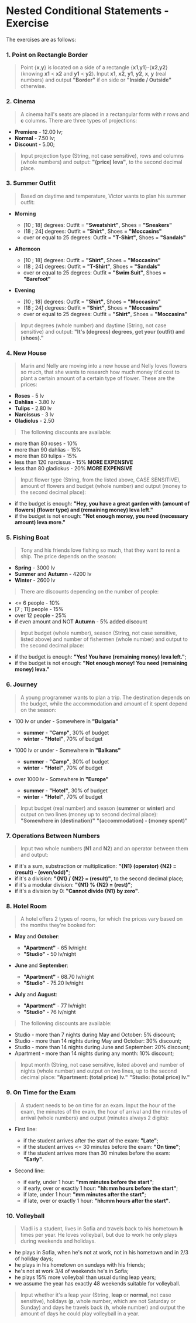 # Nested Conditional Statements - Exercise

The exercises are as follows:

### 1. Point on Rectangle Border
> Point {**x**,**y**} is located on a side of a rectangle {**x1**,**y1**}-{**x2**,**y2**} (knowing **x1** < **x2** and **y1** < **y2**). Input **x1**, **x2**, **y1**, **y2**, **x**, **y** (real numbers) and output **"Border"** if on side or **"Inside / Outside"** otherwise.

### 2. Cinema
> A cinema hall's seats are placed in a rectangular form with **r** rows and **c** columns. There are three types of projections:
  - **Premiere** - 12.00 lv;
  - **Normal** - 7.50 lv;
  - **Discount** - 5.00;
> Input projection type (String, not case sensitive), rows and columns (whole numbers) and output: **"(price) leva"**, to the second decimal place.

### 3. Summer Outfit
> Based on daytime and temperature, Victor wants to plan his summer outfit:
  - **Morning**
    - [10 ; 18] degrees: Outfit = **"Sweatshirt"**, Shoes = **"Sneakers"**
    - (18 ; 24] degrees: Outfit = **"Shirt"**, Shoes = **"Moccasins"**
    - over or equal to 25 degrees: Outfit = **"T-Shirt"**, Shoes = **"Sandals"**
    
  - **Afternoon**
    - [10 ; 18] degrees: Outfit = **"Shirt"**, Shoes = **"Moccasins"**
    - (18 ; 24] degrees: Outfit = **"T-Shirt"**, Shoes = **"Sandals"**
    - over or equal to 25 degrees: Outfit = **"Swim Suit"**, Shoes = **"Barefoot"**

  - **Evening**
    - [10 ; 18] degrees: Outfit = **"Shirt"**, Shoes = **"Moccasins"**
    - (18 ; 24] degrees: Outfit = **"Shirt"**, Shoes = **"Moccasins"**
    - over or equal to 25 degrees: Outfit = **"Shirt"**, Shoes = **"Moccasins"**

> Input degrees (whole number) and daytime (String, not case sensitive) and output: **"It's (degrees) degrees, get your (outfit) and (shoes)."**

### 4. New House
> Marin and Nelly are moving into a new house and Nelly loves flowers so much, that she wants to research how much money it'd cost to plant a certain amount of a certain type of flower. These are the prices:
  - **Roses** - 5 lv
  - **Dahlias** - 3.80 lv
  - **Tulips** - 2.80 lv
  - **Narcissus** - 3 lv
  - **Gladiolus** - 2.50
  
> The following discounts are available:
  - more than 80 roses - 10%
  - more than 90 dahlias - 15%
  - more than 80 tulips - 15%
  - less than 120 narcissus - 15% **MORE EXPENSIVE**
  - less than 80 gladiokus - 20% **MORE EXPENSIVE**
  
> Input flower type (String, from the listed above, CASE SENSITIVE), amount of flowers and budget (whole number) and output (money to the second decimal place):
  - if the budget is enough: **"Hey, you have a great garden with (amount of flowers) (flower type) and (remaining money) leva left."**
  - if the budget is not enough: **"Not enough money, you need (necessary amount) leva more."**

### 5. Fishing Boat
> Tony and his friends love fishing so much, that they want to rent a ship. The price depends on the season:
  - **Spring** - 3000 lv
  - **Summer** and **Autumn** - 4200 lv
  - **Winter** - 2600 lv
  
> There are discounts depending on the number of people:
  - <= 6 people - 10%
  - [7 ; 11] people - 15%
  - over 12 people - 25%
  - if even amount and NOT **Autumn** - 5% added discount
  
> Input budget (whole number), season (String, not case sensitive, listed above) and number of fishermen (whole number) and output to the second decimal place:
  - if the budget is enough: **"Yes! You have (remaining money) leva left."**;
  - if the budget is not enough: **"Not enough money! You need (remaining money) leva."**

### 6. Journey
> A young programmer wants to plan a trip. The destination depends on the budget, while the accommodation and amount of it spent depend on the season:
  - 100 lv or under - Somewhere in **"Bulgaria"**
    - **summer** - **"Camp"**, 30% of budget
    - **winter** - **"Hotel"**, 70% of budget
    
  - 1000 lv or under - Somewhere in **"Balkans"**
    - **summer** - **"Camp"**, 30% of budget
    - **winter** - **"Hotel"**, 70% of budget

  - over 1000 lv - Somewhere in **"Europe"**
    - **summer** - **"Hotel"**, 30% of budget
    - **winter** - **"Hotel"**, 70% of budget
    
> Input budget (real number) and season (**summer** or **winter**) and output on two lines (money up to second decimal place): **"Somewhere in (destination)"** **"(accommodation) - (money spent)"**

### 7. Operations Between Numbers
> Input two whole numbers (**N1** and **N2**) and an operator between them and output:
  - if it's a sum, substraction or multiplication: **"{N1} (operator) {N2} = (result) - (even/odd)"**;
  - if it's a division: **"{N1} / {N2} = (result)"**, to the second decimal place;
  - if it's a modular division: **"{N1} % {N2} = (rest)"**;
  - if it's a division by 0: **"Cannot divide {N1} by zero"**.

### 8. Hotel Room
> A hotel offers 2 types of rooms, for which the prices vary based on the months they're booked for:
  - **May** and **October**:
    - **"Apartment"** - 65 lv/night
    - **"Studio"** - 50 lv/night
    
  - **June** and **September**:
    - **"Apartment"** - 68.70 lv/night
    - **"Studio"** - 75.20 lv/night
    
  - **July** and **August**:
    - **"Apartment"** - 77 lv/night
    - **"Studio"** - 76 lv/night
    
> The following discounts are available:
  - Studio - more than 7 nights during May and October: 5% discount;
  - Studio - more than 14 nights during May and October: 30% discount;
  - Studio - more than 14 nights during June and September: 20% discount;
  - Apartment - more than 14 nights during any month: 10% discount;
  
> Input month (String, not case sensitive, listed above) and number of nights (whole number) and output on two lines, up to the second decimal place: **"Apartment: (total price) lv."** **"Studio: (total price) lv."**

### 9. On Time for the Exam
> A student needs to be on time for an exam. Input the hour of the exam, the minutes of the exam, the hour of arrival and the minutes of arrival (whole numbers) and output (minutes always 2 digits):
  - First line:
    - if the student arrives after the start of the exam: **"Late"**;
    - if the student arrives <= 30 minutes before the exam: **"On time"**;
    - if the student arrives more than 30 minutes before the exam: **"Early"**.
    
  - Second line:
    - if early, under 1 hour: **"mm minutes before the start"**;
    - if early, over or exactly 1 hour: **"hh:mm hours before the start"**; 
    - if late, under 1 hour: **"mm minutes after the start"**;
    - if late, over or exactly 1 hour: **"hh:mm hours after the start"**.

### 10. Volleyball
> Vladi is a student, lives in Sofia and travels back to his hometown **h** times per year. He loves volleyball, but due to work he only plays during weekends and holidays. 
  - he plays in Sofia, when he's not at work, not in his hometown and in 2/3 of holiday days;
  - he plays in his hometown on sundays with his friends;
  - he's not at work 3/4 of weekends he's in Sofia;
  - he plays 15% more volleyball than usual during leap years;
  - we assume the year has exactly 48 weekends suitable for volleyball.
> Input whether it's a leap year (String, **leap** or **normal**, not case sensitive), holidays (**p**, whole number, which are not Saturday or Sunday) and days he travels back (**h**, whole number) and output the amount of days he could play volleyball in a year.
